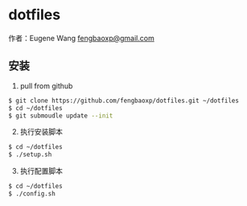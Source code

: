 dotfiles
========

作者：Eugene Wang fengbaoxp@gmail.com

安装
--------
1. pull from github
```bash
$ git clone https://github.com/fengbaoxp/dotfiles.git ~/dotfiles
$ cd ~/dotfiles
$ git submoudle update --init
```

2. 执行安装脚本
```bash
$ cd ~/dotfiles
$ ./setup.sh
```

3. 执行配置脚本
```bash
$ cd ~/dotfiles
$ ./config.sh
```
